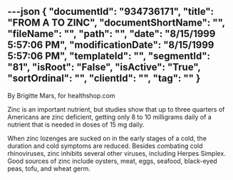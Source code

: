 ---json
{
  "documentId": "934736171",
  "title": "FROM A TO ZINC",
  "documentShortName": "",
  "fileName": "",
  "path": "",
  "date": "8/15/1999 5:57:06 PM",
  "modificationDate": "8/15/1999 5:57:06 PM",
  "templateId": "",
  "segmentId": "81",
  "isRoot": "False",
  "isActive": "True",
  "sortOrdinal": "",
  "clientId": "",
  "tag": ""
}
---

By Brigitte Mars, for healthshop.com 

Zinc is an important nutrient, but studies show that up to three quarters of Americans are zinc deficient, getting only 8 to 10 milligrams daily of a nutrient that is needed in doses of 15 mg daily. 

When zinc lozenges are sucked on in the early stages of a cold, the duration and cold symptoms are reduced. Besides combating cold rhinoviruses, zinc inhibits several other viruses, including Herpes Simplex. Good sources of zinc include oysters, meat, eggs, seafood, black-eyed peas, tofu, and wheat germ.
